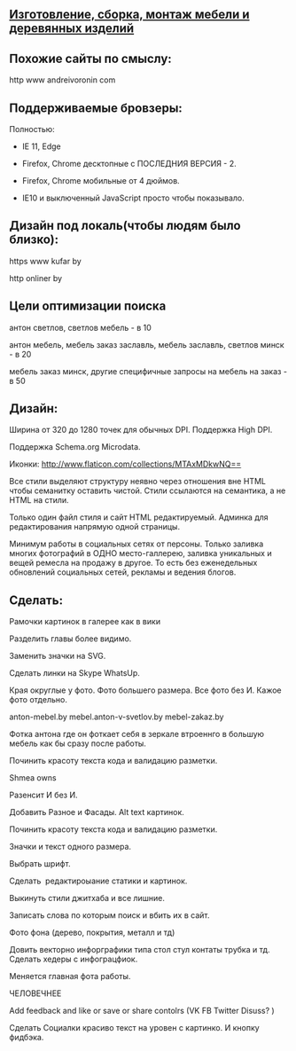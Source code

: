 [Изготовление, сборка, монтаж мебели и деревянных изделий](http://www.anton-v-svetlov.by/)
----


Похожие сайты по смыслу:
----
http www andreivoronin com

Поддерживаемые бровзеры:
----

Полностью:

- IE 11, Edge

- Firefox, Chrome десктопные с ПОСЛЕДНИЯ ВЕРСИЯ - 2.

- Firefox, Chrome мобильные от 4 дюймов.

- IE10 и выключенный JavaScript просто чтобы показывало. 

Дизайн под локаль(чтобы людям было близко):
---
https www kufar by

http onliner by


Цели оптимизации поиска
---

антон светлов, светлов мебель - в 10

антон мебель, мебель заказ заславль, мебель заславль, светлов минск - в 20

мебель заказ минск, другие специфичные запросы на мебель на заказ - в 50


Дизайн:
--- 

Ширина от 320 до 1280 точек для обычных DPI. Поддержка High DPI.

Поддержка Schema.org Microdata.

Иконки: http://www.flaticon.com/collections/MTAxMDkwNQ==

Все стили выделяют структуру неявно через отношения вне HTML чтобы семанитку оставить чистой. Стили ссылаются на семантика, а не HTML на стили.

Только один файл стиля и сайт HTML редактируемый. Админка для редактирования напрямую одной страницы.

Минимум работы в социальных сетях от персоны. Только заливка многих фотографий в ОДНО место-галлерею, заливка уникальных и вещей ремесла на продажу в другое. 
То есть без еженедельных обновлений социальных сетей, рекламы и ведения блогов.


Сделать:
---

Рамочки картинок в галерее как в вики

Разделить главы более видимо.

Заменить значки на SVG.

Сделать линки на Skype WhatsUp.

Края округлые у фото. Фото большего размера. Все фото без И. Кажое фото отдельно.

anton-mebel.by mebel.anton-v-svetlov.by mebel-zakaz.by  

Фотка антона где он фоткает себя в зеркале втроеннго в большую мебель как бы сразу после работы.

Починить красоту текста кода и валидацию разметки. 

Shmea owns

Разенсит И без И.

Добавить Разное и Фасады. Alt text картинок.

Починить красоту текста кода и валидацию разметки.

Значки и текст одного размера.

Выбрать шрифт. 

Cделать  редактироыание статики и картинок.

Выкинуть стили джитхаба и все лишние. 

Записать слова по которым поиск и вбить их в сайт.
 
Фото фона (дерево, покрытия, металл и тд)
 
Довить векторно инфорграфики типа стол стул контаты трубка и тд. Сделать хедеры с инфограцфиок.

Меняется главная фота работы.

ЧЕЛОВЕЧНЕЕ

Add feedback and like or save or share contolrs (VK FB Twitter Disuss? ) 

Сделать Социалки красиво текст на уровен с картинко. И кнопку фидбэка.

